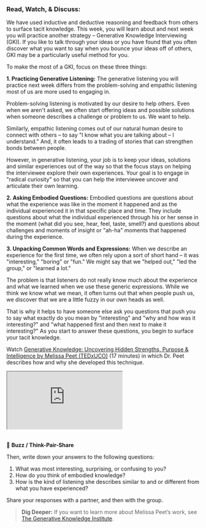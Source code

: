 ### Read, Watch, & Discuss:

We have used inductive and deductive reasoning and feedback from others to surface tacit knowledge. This week, you will learn about and next week you will practice another strategy – Generative Knowledge Interviewing (GKI). If you like to talk through your ideas or you have found that you often discover what you want to say when you bounce your ideas off of others, GKI may be a particularly useful method for you.

To make the most of a GKI, focus on these three things:

**1. Practicing Generative Listening:** The generative listening you will practice next week differs from the problem-solving and empathic listening most of us are more used to engaging in.

Problem-solving listening is motivated by our desire to help others. Even when we aren't asked, we often start offering ideas and possible solutions when someone describes a challenge or problem to us. We want to help.

Similarly, empathic listening comes out of our natural human desire to connect with others – to say "I know what you are talking about – I understand." And, it often leads to a trading of stories that can strengthen bonds between people.

However, in generative listening, your job is to keep your ideas, solutions and similar experiences out of the way so that the focus stays on helping the interviewee explore their own experiences. Your goal is to engage in "radical curiosity" so that you can help the interviewee uncover and articulate their own learning.

**2. Asking Embodied Questions:** Embodied questions are questions about what the experience was like in the moment it happened and as the individual experienced it in that specific place and time. They include questions about what the individual experienced through his or her sense in the moment (what did you see, hear, feel, taste, smell?) and questions about challenges and moments of insight or "ah-ha" moments that happened during the experience.

**3. Unpacking Common Words and Expressions:** When we describe an experience for the first time, we often rely upon a sort of short hand – it was "interesting," "boring" or "fun." We might say that we "helped out," "led the group," or "learned a lot."

The problem is that listeners do not really know much about the experience and what we learned when we use these generic expressions. While we think we know what we mean, it often turns out that when people push us, we discover that we are a little fuzzy in our own heads as well.

That is why it helps to have someone else ask you questions that push you to say what exactly do you mean by "interesting" and "why and how was it interesting?" and "what happened first and then next to make it interesting?" As you start to answer these questions, you begin to surface your tacit knowledge.

Watch [Generative Knowledge: Uncovering Hidden Strengths, Purpose & Intelligence by Melissa Peet (TEDxUCO)](https://youtu.be/fTsdC853f08) (17 minutes) in which Dr. Peet describes how and why she developed this technique. 

<div class="embed-responsive embed-responsive-16by9">
  <iframe class="embed-responsive-item" src="https://www.youtube.com/embed/fTsdC853f08&ab" allowfullscreen></iframe>
</div>

<br>

🐝 **Buzz / Think-Pair-Share**
 
Then, write down your answers to the following questions:

1. What was most interesting, surprising, or confusing to you?
1. How do you think of embodied knowledge?
1. How is the kind of listening she describes similar to and or different from what you have experienced?

Share your responses with a partner, and then with the group.

> **Dig Deeper:** If you want to learn more about Melissa Peet’s work, see [The Generative Knowledge Institute](https://generativeknowledge.com).

